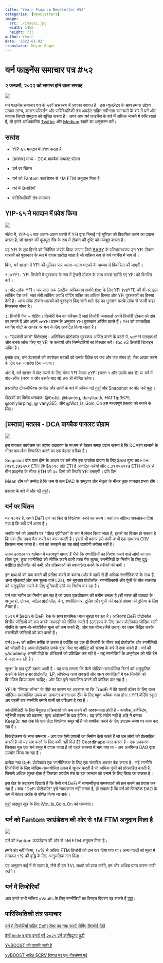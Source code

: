 ```yaml
---
title: "Yearn Finance Newsletter #52"
categories: [Newsletters]
image:
  src: ./image1.jpg
  width: 1456
  height: 733
author: Yearn
date: '2022-01-02'
translator: Major-Rager 
---
```


# यर्न फाइनेंस समाचार पत्र #५२

### २ जनवरी, २०२२ को समाप्त होने वाला सप्ताह

![](/_posts/_newsletters/Yearn-Finance-Newsletter-52/cover.jpeg?w=880&h=440)

यर्न फाइनेंस समाचार पत्र के ५२वें संस्करण में आपका स्वागत है। इस न्यूज़लेटर के साथ हमारा उद्देश्य उत्पाद लॉन्च, शासन परिवर्तन और पारिस्थितिकी तंत्र अपडेट सहित नवीनतम समाचारों के बारे में यर्न और व्यापक क्रिप्टो समुदाय को सूचित करना है। अगर आप यर्न फाइनेंस के बारे में अधिक जानने में रुचि रखते हैं, तो हमारे आधिकारिक [Twitter](https://twitter.com/iearnfinance) और [Medium](https://medium.com/iearn) खातों का अनुसरण करें।

## सारांश

- YIP-६५ मतदान में प्रवेश करता है

- [प्रस्ताव] माध्य - DCA बायबैक पायलट प्रोग्राम

- यर्न पर चिंतन

- यर्न को Fantom फाउंडेशन से १M FTM अनुदान मिला है

- यर्न में तिजोरियाँ

- पारिस्थितिकी तंत्र समाचार

## YIP-६५ ने मतदान में प्रवेश किया

![](/_posts/_newsletters/Yearn-Finance-Newsletter-52/image2.jpg?w=980&h=871)

संक्षेप में, YIP-६५ चार अलग-अलग चरणों में YFI द्वारा निभाई गई भूमिका को विकसित करने का प्रयास करता है, जो शासन की मूलभूत नींव के रूप में टोकन की दृष्टि को मजबूत करता है।

यह YFI के एक हिस्से को निर्देशित करके किया जाएगा जिसे [BABY](https://yips.yearn.finance/YIPS/yip-56) के परिणामस्वरूप उन YFI टोकन धारकों को पुरस्कार के रूप में वापस खरीदा जाता है जो सक्रिय रूप से यर्न गवर्नेंस में भाग लें।

फिर, यर्न शासन में YFI की भूमिका चार अलग-अलग घटकों के माध्यम से विकसित की जाएगी।

१: xYFI। YFI तिजोरी में पुरस्कार के रूप में ट्रेजरी टोकन के साथ वापस खरीदे गए YFI को वितरित करें।

२: वोट-लॉक YFI। चार साल तक (सटीक अधिकतम अवधि tbd के लिए YFI (veYFI) की वी-स्टाइल लॉकिंग पेश करें, जहां लंबी लॉकिंग अवधि वोटिंग शक्ति का अधिक हिस्सा और YFI पुरस्कारों का हिस्सा देती है। अन्य लॉक टोकन धारकों को पुरस्कृत किए जाने वाले दंड का भुगतान करके लॉक से जल्दी बाहर निकलना संभव है।

३: तिजोरी गेज + वोटिंग। तिजोरी गेज का परिचय दें जहां तिजोरी जमाकर्ता अपने तिजोरी टोकन को दांव पर लगाते हैं और अपने veYFI वजन के अनुसार YFI पुरस्कार अर्जित करते हैं। YFI को साप्ताहिक गवर्निंग वोटों के आधार पर गेज के लिए आवंटित किया जाता है।

४: "उपयोगी कार्य" विशेषताएं। अतिरिक्त प्रोटोकॉल पुरस्कार अर्जित करने के बदले में, veYFI मतदाताओं और उनके लॉक किए गए YFI के कर्तव्यों और जिम्मेदारियों का विस्तार करें। tbc v3 तिजोरी डिज़ाइन लंबित है।

इसके बाद, यर्न डेवलपर्स को उपरोक्त घटकों को उनके विवेक पर जब और जब संभव हो, रोल आउट करने के लिए एक जनादेश दिया जाएगा।

अंत में, यर्न शासन में वोट करने के लिए योग्य YFI केवल xYFI (चरण १ और उसके बाद से) या यर्न में वोट-लॉक (चरण २ और उसके बाद से) तक ही सीमित रहेगा।

प्रस्तावित टोकनोमिक्स अपग्रेड और लाभों के बारे में अधिक पढ़ें [यहां](https://gov.yearn.finance/t/yip-65-evolving-yfi-tokenomics/11994) और Snapshot पर वोट करें [यहां](https://snapshot.org/#/ybaby.eth/proposal/0x8f7417fa5565d9f46e16618503e8808c36d51b2a9e8217a68c632d7c090d69d9)।

लेखकों का विशेष धन्यवाद: @0xJiji, @banteg, daryllautk, HATTip3675, @onlylarping, @ vany365, और @Wot_Is_Goin_On इस महत्वपूर्ण प्रस्ताव को बनाने के लिए।

## [प्रस्ताव] मतलब - DCA बायबैक पायलट प्रोग्राम

![](/_posts/_newsletters/Yearn-Finance-Newsletter-52/image4.jpg?w=1100&h=1092)

इस पायलट कार्यक्रम का उद्देश्य उदाहरण के माध्यम से बेहतर समझ प्रदान करना है कि DCAइंग खजाने के भीतर बाय-बैक निष्पादित करने का एक बेहतर तरीका है।

Snapshot वोट पास होने के आधार पर यर्न टीम इस बायबैक प्रोग्राम के लिए $१M मूल्य का ETH (२४९.३७६५५९ ETH @ $४०१० प्रति ETH) आवंटित करेगी और ८.३१२५५१९७ ETH की दर से मीन फ़ाइनेंस के भीतर ETH को ३० दिनों की स्थिति YFI बनाएगी। प्रति दिन

Mean टीम को उम्मीद है कि कम से कम DAO के समुदाय और नेतृत्व के भीतर कुछ शानदार प्रभाव होंगे।

प्रस्ताव के बारे में और पढ़ें [यहां](https://gov.yearn.finance/t/proposal-mean-dca-buyback-pilot-program/12065)।

## यर्न पर चिंतन

यह २०२२ है, अपने DeFi दांव का फिर से विश्लेषण करने का समय। यहां एक संक्षिप्त अवलोकन दिया गया है कि क्यों यर्न अलग है।

जबकि यर्न को आमतौर पर "यील्ड एग्रीगेटर" के रूप में लेबल किया जाता है, इससे यह विचार हो सकता है कि एक टीम उपज पैदा करने पर काम करती है। इससे भी बदतर इसे कभी-कभी एक साधारण CRV किसान माना जाता है। यर्न को समझने का यह कोई उपयोगी तरीका नहीं है।

उपज उत्पादन पर वर्तमान में महत्वपूर्ण बाधाएं हैं जैसे कि रणनीतियों का निर्माण करने वाले लोगों का एक छोटा पूल, कुछ रणनीतियों को सीमित करने वाली उच्च गैस शुल्क, रणनीतियों के निर्माण के लिए युद्ध-परीक्षित प्रोटोकॉल की कमी और प्रक्रियाओं को स्वचालित करने के तरीकों की कमी।

इन बाधाओं को कम करने की प्रतीक्षा करने के बजाय (और वे पहले से ही अधिक रणनीतिकारों के साथ हैं, अन्य श्रृंखलाएं और कम शुल्क वाले L2s), यर्न चुपचाप प्रोटोकॉल, रणनीतिकारों और पूंजी के बीच बातचीत को अनुकूलित करने के लिए बुनियादी ढांचे का निर्माण कर रहा है।

यर्न उस मशीन का निर्माण कर रहा है जो उपज एकत्रीकरण की मशीन बनाता है (श्री मस्क की व्याख्या के अनुसार), टोकन, जटिल प्रोटोकॉल, चेन, रणनीतिकार, टूलिंग और पूंजी की बढ़ती संख्या की दुनिया के लिए तैयार है।

२०२१ में $७bn के DeFi हैक के साथ प्राथमिक ध्यान सुरक्षा पर रहा है। अधिकांश DeFi प्रोटोकॉल वित्तीय जोखिमों को कम करके मापदंडों को सीमित करते हैं (उदाहरण के लिए उधार प्रोटोकॉल जोखिम वाली संपत्ति के ऋण-से-संपार्श्विक मूल्य को कम करते हैं), और एक चीज (जैसे उधार) पर ध्यान केंद्रित करके तकनीकी जोखिमों को कम करते हैं।

यर्न DeFi को कठिन तरीके से करता है क्योंकि यह एक ही तिजोरी के भीतर कई प्रोटोकॉल और रणनीतियों को जोड़ती है। अन्य प्रोटोकॉल उनके द्वारा किए गए ऑडिट की संख्या के बारे में दावा करते हैं। यर्न की yAcademy अगली पीढ़ी के ऑडिटर्स को प्रशिक्षित कर रही है - नई रणनीतियों के अनुमोदन को गति देने में मदद कर रही है।

सुरक्षा के बाद पूंजी दक्षता आती है - यह पता लगाना कि कैसे जोखिम-समायोजित रिटर्न को अनुकूलित करने के लिए उधार प्रोटोकॉल, LP, लीवरेज्ड फार्म अवसरों और अन्य रणनीतियों में एक तिजोरी को विभाजित किया जाना चाहिए। और फिर इसे स्वचालित करने की कोशिश कर रहा है।

YFI के "निष्पक्ष लॉन्च" के पीछे का कारण यह अहसास था कि TradFi में बैठे खरबों डॉलर के लिए उच्च जोखिम-समायोजित उपज का उत्पादन करना एक टीम के लिए बहुत अधिक काम होगा। YFI बोर्डिंग स्कूल अब पहली बार रणनीति बनाने वालों को प्रशिक्षण दे रहा है।

स्केलेबिलिटी के लिए मैनुअल प्रक्रियाओं को कम करने की आवश्यकता होती है - बायबैक, हार्वेस्टिंग, स्ट्रैटेजी महत्त्व को बदलना, मूल्य आंदोलनों के बाद हेजिंग। यह कोई संयोग नहीं है आंद्रे ने बनाया Keep3r. यहां तक कि एक डेटा विश्लेषण समूह भी है जो बायबैक करने के लिए इष्टतम समय पर काम कर रहा है।

विकेंद्रीकरण के साथ समन्वय - आप एक ऐसी प्रणाली का निर्माण कैसे करते हैं जो उन लोगों को प्रोत्साहित करती है जो यह सब करने के लिए कभी नहीं मिले हैं? Coordinape मदद करता है - एक उपकरण जिसका मूल एक यर्न समूह में वापस जाता है जो पहले समस्या में भाग गया था - अब अनगिनत DAO द्वारा उपयोग किया जा रहा है।

प्रत्येक नया DeFi प्रोटोकॉल एक रणनीतिकार के लिए एक संभावित अवसर पैदा करता है। नई रणनीति तिजोरीयों के लिए जोखिम-समायोजित उपज में सुधार करती है जो अधिक पूंजी को प्रोत्साहित करती है, जिससे अधिक शुल्क होता है जिसका उपयोग मंच के इस जानवर को बनाने के लिए किया जा सकता है।

इस थ्रेड के उदाहरण दिखाते हैं कि कैसे यर्न DeFi में सामान्यीकृत समस्याओं को हल करने का प्रयास कर रहा है। शब्द "DeFi प्रोटोकॉल" इसे न्यायसंगत नहीं लगता है, हो सकता है कि यर्न को फिनटेक DAO के रूप में बेहतर तरीके से वर्णित किया जा सके।

[यहां](https://twitter.com/Wot_Is_Goin_On/status/1477277152336916484) अद्भुत सूत्र के लिए Wot_Is_Goin_On को धन्यवाद।

## यर्न को Fantom फाउंडेशन की ओर से १M FTM अनुदान मिला है

![](image4.png)

यर्न को Fantom फाउंडेशन की ओर से १M FTM अनुदान मिला है।

हमने डंप नहीं किया, ९०% से अधिक FTM तिजोरी को दान कर दिया गया था। अन्य वाल्टों को मूल्य में तत्काल १% की वृद्धि के लिए आनुपातिक दान मिला।

यह अनुदान कई में से पहला है, जैसे ही हम TVL लक्ष्यों को प्राप्त करेंगे, हम और अधिक प्राप्त करना जारी रखेंगे।

## यर्न में तिजोरियाँ

आप हमारे सभी सक्रिय yVaults के लिए रणनीतियों का विस्तृत विवरण पढ़ सकते हैं [यहां](https://medium.com/yearn-state-of-the-vaults/the-vaults-at-yearn-9237905ffed3)।

## पारिस्थितिकी तंत्र समाचार

[यर्न में तिजोरियाँ सहित DeFi सेवर का नया स्मार्ट सेविंग डैशबोर्ड देखें](https://twitter.com/DeFiSaver/status/1476614075815809028?s=20)

[देखें loldefi द्वारा बनाई गई २०२१ यर्न कंट्रीब्यूटर हुडी](https://twitter.com/loldefi/status/1477062572595884032)

[YvBOOST की वापसी जारी है](https://twitter.com/wavey0x/status/1474946151006842884)

[yvBOOST सहित $CRV रिश्वत पर एक विश्लेषण पढ़ें](https://twitter.com/0xSEM/status/1475284063204388867)
